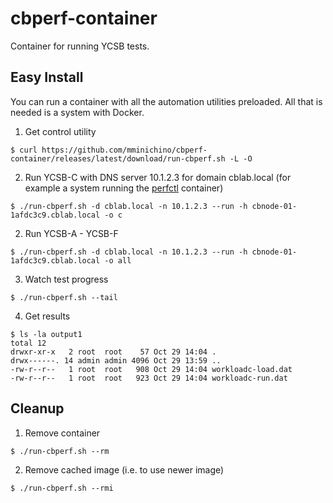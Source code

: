 # cbperf-container
Container for running YCSB tests.

## Easy Install
You can run a container with all the automation utilities preloaded. All that is needed is a system with Docker.
1. Get control utility
````
$ curl https://github.com/mminichino/cbperf-container/releases/latest/download/run-cbperf.sh -L -O
````
2. Run YCSB-C with DNS server 10.1.2.3 for domain cblab.local (for example a system running the [perfctl](https://github.com/mminichino/perfctl-container) container)
````
$ ./run-cbperf.sh -d cblab.local -n 10.1.2.3 --run -h cbnode-01-1afdc3c9.cblab.local -o c
````
2. Run YCSB-A - YCSB-F
````
$ ./run-cbperf.sh -d cblab.local -n 10.1.2.3 --run -h cbnode-01-1afdc3c9.cblab.local -o all
````
3. Watch test progress
````
$ ./run-cbperf.sh --tail
````
4. Get results
````
$ ls -la output1
total 12
drwxr-xr-x   2 root  root    57 Oct 29 14:04 .
drwx------. 14 admin admin 4096 Oct 29 13:59 ..
-rw-r--r--   1 root  root   908 Oct 29 14:04 workloadc-load.dat
-rw-r--r--   1 root  root   923 Oct 29 14:04 workloadc-run.dat
````
## Cleanup
1. Remove container
````
$ ./run-cbperf.sh --rm
````
2. Remove cached image (i.e. to use newer image)
````
$ ./run-cbperf.sh --rmi
````
